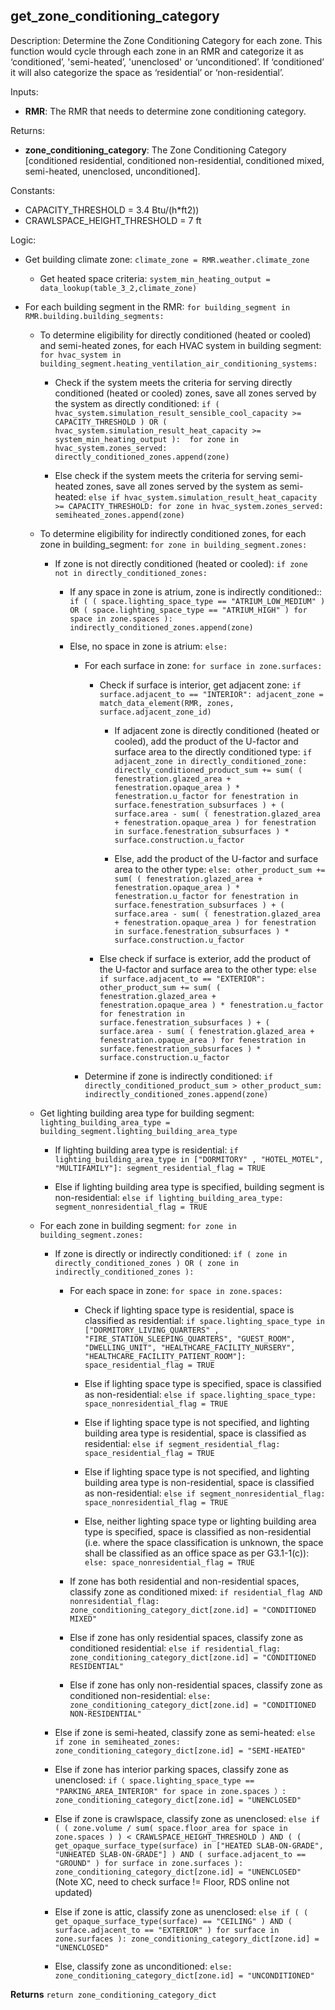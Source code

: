
## get_zone_conditioning_category

Description: Determine the Zone Conditioning Category for each zone. This function would cycle through each zone in an RMR and categorize it as ‘conditioned’, 'semi-heated’, 'unenclosed' or ‘unconditioned’.  If ‘conditioned’ it will also categorize the space as ‘residential’ or ‘non-residential’.  

Inputs:  
  - **RMR**: The RMR that needs to determine zone conditioning category.  

Returns:  
- **zone_conditioning_category**: The Zone Conditioning Category [conditioned residential, conditioned non-residential, conditioned mixed, semi-heated, unenclosed, unconditioned].  

Constants:
- CAPACITY_THRESHOLD = 3.4 Btu/(h*ft2))
- CRAWLSPACE_HEIGHT_THRESHOLD = 7 ft

Logic:  

- Get building climate zone: `climate_zone = RMR.weather.climate_zone`  

  - Get heated space criteria: `system_min_heating_output = data_lookup(table_3_2,climate_zone)`  

- For each building segment in the RMR: `for building_segment in RMR.building.building_segments:`  

  - To determine eligibility for directly conditioned (heated or cooled) and semi-heated zones, for each HVAC system in building segment: `for hvac_system in building_segment.heating_ventilation_air_conditioning_systems:`  

    - Check if the system meets the criteria for serving directly conditioned (heated or cooled) zones, save all zones served by the system as directly conditioned: `if ( hvac_system.simulation_result_sensible_cool_capacity >= CAPACITY_THRESHOLD ) OR ( hvac_system.simulation_result_heat_capacity >= system_min_heating_output ):  for zone in hvac_system.zones_served: directly_conditioned_zones.append(zone)`  

    - Else check if the system meets the criteria for serving semi-heated zones, save all zones served by the system as semi-heated: `else if hvac_system.simulation_result_heat_capacity >= CAPACITY_THRESHOLD: for zone in hvac_system.zones_served: semiheated_zones.append(zone)`  

  - To determine eligibility for indirectly conditioned zones, for each zone in building_segment: `for zone in building_segment.zones:`  

    - If zone is not directly conditioned (heated or cooled): `if zone not in directly_conditioned_zones:`  

      - If any space in zone is atrium, zone is indirectly conditioned:: `if ( ( space.lighting_space_type == "ATRIUM_LOW_MEDIUM" ) OR ( space.lighting_space_type == "ATRIUM_HIGH" ) for space in zone.spaces ): indirectly_conditioned_zones.append(zone)`  

      - Else, no space in zone is atrium: `else:`  

        - For each surface in zone: `for surface in zone.surfaces:`  

          - Check if surface is interior, get adjacent zone: `if surface.adjacent_to == "INTERIOR": adjacent_zone = match_data_element(RMR, zones, surface.adjacent_zone_id)`  

            - If adjacent zone is directly conditioned (heated or cooled), add the product of the U-factor and surface area to the directly conditioned type: `if adjacent_zone in directly_conditioned_zone: directly_conditioned_product_sum += sum( ( fenestration.glazed_area + fenestration.opaque_area ) * fenestration.u_factor for fenestration in surface.fenestration_subsurfaces ) + ( surface.area - sum( ( fenestration.glazed_area + fenestration.opaque_area ) for fenestration in surface.fenestration_subsurfaces ) * surface.construction.u_factor`  

            - Else, add the product of the U-factor and surface area to the other type: `else: other_product_sum += sum( ( fenestration.glazed_area + fenestration.opaque_area ) * fenestration.u_factor for fenestration in surface.fenestration_subsurfaces ) + ( surface.area - sum( ( fenestration.glazed_area + fenestration.opaque_area ) for fenestration in surface.fenestration_subsurfaces ) * surface.construction.u_factor`  

          - Else check if surface is exterior, add the product of the U-factor and surface area to the other type: `else if surface.adjacent_to == "EXTERIOR": other_product_sum += sum( ( fenestration.glazed_area + fenestration.opaque_area ) * fenestration.u_factor for fenestration in surface.fenestration_subsurfaces ) + ( surface.area - sum( ( fenestration.glazed_area + fenestration.opaque_area ) for fenestration in surface.fenestration_subsurfaces ) * surface.construction.u_factor`  

        - Determine if zone is indirectly conditioned: `if directly_conditioned_product_sum > other_product_sum: indirectly_conditioned_zones.append(zone)`  

  - Get lighting building area type for building segment: `lighting_building_area_type = building_segment.lighting_building_area_type`

    - If lighting building area type is residential: `if lighting_building_area_type in ["DORMITORY" , "HOTEL_MOTEL", "MULTIFAMILY"]: segment_residential_flag = TRUE`  

    - Else if lighting building area type is specified, building segment is non-residential: `else if lighting_building_area_type: segment_nonresidential_flag = TRUE`

  - For each zone in building segment: `for zone in building_segment.zones:`  

    - If zone is directly or indirectly conditioned: `if ( zone in directly_conditioned_zones ) OR ( zone in indirectly_conditioned_zones ):`  

      - For each space in zone: `for space in zone.spaces:`  

        - Check if lighting space type is residential, space is classified as residential: `if space.lighting_space_type in ["DORMITORY_LIVING_QUARTERS" , "FIRE_STATION_SLEEPING_QUARTERS", "GUEST_ROOM", "DWELLING_UNIT", "HEALTHCARE_FACILITY_NURSERY", "HEALTHCARE_FACILITY_PATIENT_ROOM"]: space_residential_flag = TRUE`  

        - Else if lighting space type is specified, space is classified as non-residential: `else if space.lighting_space_type: space_nonresidential_flag = TRUE`  

        - Else if lighting space type is not specified, and lighting building area type is residential, space is classified as residential: `else if segment_residential_flag: space_residential_flag = TRUE`

        - Else if lighting space type is not specified, and lighting building area type is non-residential, space is classified as non-residential: `else if segment_nonresidential_flag: space_nonresidential_flag = TRUE`

        - Else, neither lighting space type or lighting building area type is specified, space is classified as non-residential (i.e. where the space classification is unknown, the space shall be classified as an office space as per G3.1-1(c)): `else: space_nonresidential_flag = TRUE`

      - If zone has both residential and non-residential spaces, classify zone as conditioned mixed: `if residential_flag AND nonresidential_flag: zone_conditioning_category_dict[zone.id] = "CONDITIONED MIXED"`  

      - Else if zone has only residential spaces, classify zone as conditioned residential: `else if residential_flag: zone_conditioning_category_dict[zone.id] = "CONDITIONED RESIDENTIAL"`  

      - Else if zone has only non-residential spaces, classify zone as conditioned non-residential: `else: zone_conditioning_category_dict[zone.id] = "CONDITIONED NON-RESIDENTIAL"`  

    - Else if zone is semi-heated, classify zone as semi-heated: `else if zone in semiheated_zones: zone_conditioning_category_dict[zone.id] = "SEMI-HEATED"`  

    - Else if zone has interior parking spaces, classify zone as unenclosed: `if（ space.lighting_space_type == "PARKING_AREA_INTERIOR" for space in zone.spaces ）: zone_conditioning_category_dict[zone.id] = "UNENCLOSED"`  

    - Else if zone is crawlspace, classify zone as unenclosed: `else if ( ( zone.volume / sum( space.floor_area for space in zone.spaces ) ) < CRAWLSPACE_HEIGHT_THRESHOLD ) AND ( ( get_opaque_surface_type(surface) in ["HEATED SLAB-ON-GRADE", "UNHEATED SLAB-ON-GRADE"] ) AND ( surface.adjacent_to == "GROUND" ) for surface in zone.surfaces ): zone_conditioning_category_dict[zone.id] = "UNENCLOSED"`  (Note XC, need to check surface != Floor, RDS online not updated)

    - Else if zone is attic, classify zone as unenclosed: `else if ( ( get_opaque_surface_type(surface) == "CEILING" ) AND ( surface.adjacent_to == "EXTERIOR" ) for surface in zone.surfaces ): zone_conditioning_category_dict[zone.id] = "UNENCLOSED"`  

    - Else, classify zone as unconditioned: `else: zone_conditioning_category_dict[zone.id] = "UNCONDITIONED"`  
  
**Returns** `return zone_conditioning_category_dict`  
